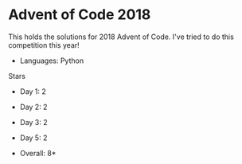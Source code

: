 # Advent of Code 2018

This holds the solutions for 2018 Advent of Code.
I've tried to do this competition this year! 

- Languages: Python

Stars 
- Day 1:  2 
- Day 2:  2
- Day 3:  2
- Day 5:  2

- Overall: 8*
